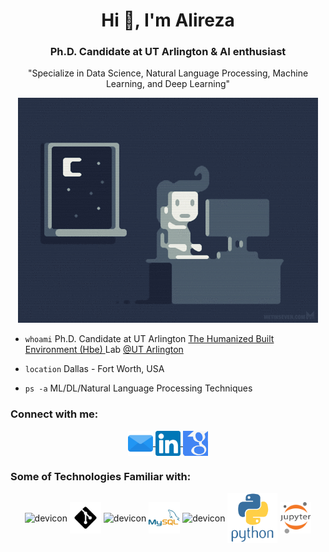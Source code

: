 <h1 align="center">Hi 👋, I'm Alireza</h1>

<h3 align="center">Ph.D. Candidate at UT Arlington & AI enthusiast</h3>
<p align="center">"Specialize in Data Science, Natural Language Processing, Machine Learning, and Deep Learning"</p>
<p align="center"><img src="images/hello_there.gif"></p>

<!---<p align="center"> <img src="https://komarev.com/ghpvc/?username=yigitcolakoglu&label=Profile%20views&color=0e75b6&style=flat" alt="yigitcolakoglu" /> </p>--->

- `whoami` Ph.D. Candidate at UT Arlington <a href="https://hubilab.uta.edu/people/"> The Humanized Built Environment (Hbe) </a> Lab <a href="https://www.uta.edu/">@UT Arlington</a>

<!--- `uptime` 25 years-->

- `location` Dallas - Fort Worth, USA

- `ps -a` ML/DL/Natural Language Processing Techniques

<h3 align="left"> Connect with me:</h3>
<!--
<p align="center">
	<a href="https://scholar.google.com/citations?user=SvgU99oAAAAJ&hl=en&oi=ao/" target="_blank">
		<img align="center" src="images/contacts/google_scholar.svg" alt="google_Scholar" height="40" width="40" />
	</a>
    <a href="https://www.linkedin.com/in/alirezashamshiri/" target="_blank"">
		<img align="center" src="images/contacts/linkedin.svg" alt="linkedin" height="40" width="40" />
    </a>
	<a href="mailto:shamshiri.alireza@protonmail.com" target="_blank">
		<img align="center" src="images/contacts/email.svg" alt="email" height="40" width="40" />
    </a>
</p>
-->
<p align="center">
	<a href="mailto:shamshiri.alireza@protonmail.com" target="_blank">
		<img align="center" src="images/contacts/email.svg" alt="email" height="40" width="40" />
	</a>
	<a href="https://www.linkedin.com/in/alirezashamshiri/" target="_blank"">
		<img align="center" src="images/contacts/linkedin.svg" alt="linkedin" height="40" width="40" />
	</a>
	<a href="https://scholar.google.com/citations?user=SvgU99oAAAAJ&hl=en&oi=ao" target="_blank"> 
		<img align="center" src="images/contacts/google_scholar.svg" alt="google_scholar" height="40" width="40" />
    	</a>
</p>

<h3 align="left">Some of Technologies Familiar with:</h3>
<p align="center">
		<img align="center" src="https://github.com/vorillaz/devicons/blob/master/!SVG/spark.svg" alt="devicon" height="50" width="50" />
		<img align="center" src="https://github.com/vorillaz/devicons/blob/master/!SVG/git.svg" alt="devicon" height="50" width="50" />
		<img align="center" src="https://github.com/vorillaz/devicons/blob/master/!SVG/aws.svg" alt="devicon" height="50" width="50" />
		<img align="center" src="https://raw.githubusercontent.com/devicons/devicon/master/icons/mysql/mysql-original-wordmark.svg" alt="devicon" height="50" width="50" />
		<img align="center" src="https://github.com/vorillaz/devicons/blob/master/!SVG/sqllite.svg" alt="devicon" height="50" width="50" />
		<img align="center" src="https://raw.githubusercontent.com/devicons/devicon/master/icons/python/python-original-wordmark.svg" height="80" width="80" />
		<img align="center" src="https://raw.githubusercontent.com/devicons/devicon/master/icons/jupyter/jupyter-original-wordmark.svg" alt="devicon" height="50" width="50" />
</p>

<!--END_SECTION:waka-->
